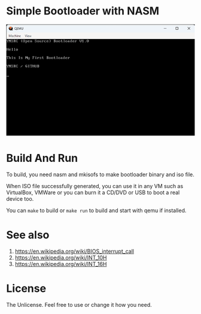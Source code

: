 # Simple Bootloader with NASM

![Screenshot](screenshots/screenshot.png)

# Build And Run
To build, you need nasm and mkisofs to make bootloader binary and iso file.

When ISO file successfully generated, you can use it in any VM such as VirtualBox, VMWare
or you can burn it a CD/DVD or USB to boot a real device too.

You can `make` to build or `make run` to build and start with qemu if installed.

# See also
1. https://en.wikipedia.org/wiki/BIOS_interrupt_call
2. https://en.wikipedia.org/wiki/INT_10H
3. https://en.wikipedia.org/wiki/INT_16H

# License
The Unlicense. Feel free to use or change it how you need.
